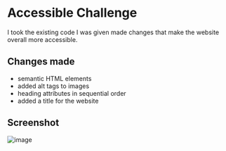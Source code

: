 # Accessible Challenge

I took the existing code I was given made changes that make the website overall more accessible.

## Changes made
* semantic HTML elements
* added alt tags to images
* heading attributes in sequential order
* added a title for the website

## Screenshot

![image](https://user-images.githubusercontent.com/105948652/172964104-79ab3ceb-e56d-4943-aec7-7ac825689423.png)

